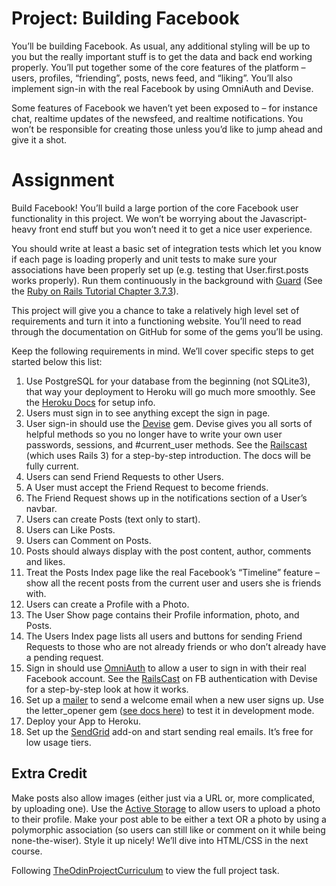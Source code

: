 # Project: Building Facebook

You’ll be building Facebook. As usual, any additional styling will be up to you but the
really important stuff is to get the data and back end working properly. You’ll put together
some of the core features of the platform – users, profiles, “friending”, posts, news feed, and
“liking”. You’ll also implement sign-in with the real Facebook by using OmniAuth and Devise.

Some features of Facebook we haven’t yet been exposed to – for instance chat, realtime updates of
the newsfeed, and realtime notifications. You won’t be responsible for creating those unless you’d like
to jump ahead and give it a shot.

# Assignment

Build Facebook! You’ll build a large portion of the core Facebook user functionality in this project. We won’t
be worrying about the Javascript-heavy front end stuff but you won’t need it to get a nice user experience.

You should write at least a basic set of integration tests which let you know if each page is loading properly and
unit tests to make sure your associations have been properly set up (e.g. testing that User.first.posts works properly).
Run them continuously in the background with [Guard](https://github.com/guard/guard) (See the [Ruby on Rails Tutorial Chapter 3.7.3](https://www.learnenough.com/ruby-on-rails-4th-edition-tutorial/static_pages#sec-guard)).

This project will give you a chance to take a relatively high level set of requirements and turn it into a functioning website.
You’ll need to read through the documentation on GitHub for some of the gems you’ll be using.

Keep the following requirements in mind. We’ll cover specific steps to get started below this list:

1. Use PostgreSQL for your database from the beginning (not SQLite3), that way your deployment to Heroku will go much more smoothly. See the [Heroku Docs](https://devcenter.heroku.com/articles/getting-started-with-rails4) for setup info.
2. Users must sign in to see anything except the sign in page.
3. User sign-in should use the [Devise](https://github.com/plataformatec/devise) gem. Devise gives you all sorts of helpful methods so you no longer have to write your own user passwords, sessions,
  and #current_user  methods. See the [Railscast](http://railscasts.com/episodes/209-introducing-devise?view=asciicast) (which uses Rails 3) for a step-by-step introduction. The docs will be fully current.
4.  Users can send Friend Requests to other Users.
5.  A User must accept the Friend Request to become friends.
6.  The Friend Request shows up in the notifications section of a User’s navbar.
7.  Users can create Posts (text only to start).
8.  Users can Like Posts.
9.  Users can Comment on Posts.
10. Posts should always display with the post content, author, comments and likes.
11. Treat the Posts Index page like the real Facebook’s “Timeline” feature – show all the recent posts from the current user and users she is friends with.
12. Users can create a Profile with a Photo.
13. The User Show page contains their Profile information, photo, and Posts.
14. The Users Index page lists all users and buttons for sending Friend Requests to those who are not already friends or who don’t already have a pending request.
15. Sign in should use [OmniAuth](https://github.com/plataformatec/devise/wiki/OmniAuth:-Overview) to allow a user to sign in with their real Facebook account. See the [RailsCast](http://railscasts.com/episodes/360-facebook-authentication?view=asciicast) on FB authentication with Devise for a step-by-step
    look at how it works.
16. Set up a [mailer](http://guides.rubyonrails.org/action_mailer_basics.html) to send a welcome email when a new user signs up. Use the letter_opener gem ([see docs here](https://github.com/ryanb/letter_opener)) to test it in development mode.
17. Deploy your App to Heroku.
18. Set up the [SendGrid](https://devcenter.heroku.com/articles/sendgrid) add-on and start sending real emails. It’s free for low usage tiers.

## Extra Credit
Make posts also allow images (either just via a URL or, more complicated, by uploading one).
Use the [Active Storage](https://edgeguides.rubyonrails.org/active_storage_overview.html) to allow users to upload a photo to their profile.
Make your post able to be either a text OR a photo by using a polymorphic association (so users can still like or comment on it while being none-the-wiser).
Style it up nicely! We’ll dive into HTML/CSS in the next course.

Following [TheOdinProjectCurriculum](www.) to view the full project task.
